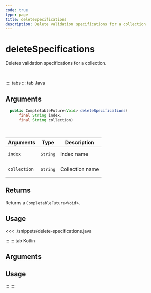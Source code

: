 ```yaml
---
code: true
type: page
title: deleteSpecifications
description: Delete validation specifications for a collection
---
```


# deleteSpecifications

Deletes validation specifications for a collection.

<br/>

:::: tabs
::: tab Java

## Arguments

```java
  public CompletableFuture<Void> deleteSpecifications(
      final String index,
      final String collection)
```

<br/>

| Arguments    | Type              | Description     |
| ------------ | ----------------- | --------------- |
| `index`      | <pre>String</pre> | Index name      |
| `collection` | <pre>String</pre> | Collection name |

## Returns

Returns a `CompletableFuture<Void>`.

## Usage

<<< ./snippets/delete-specifications.java

:::
::: tab Kotlin

## Arguments

## Usage

:::
::::